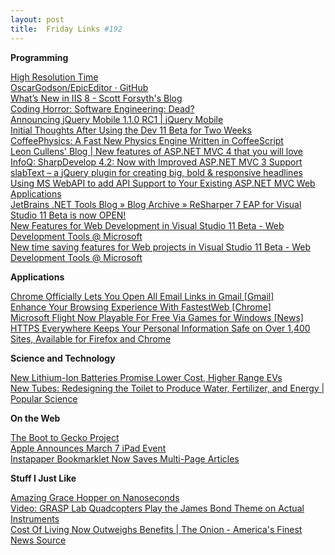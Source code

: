 ```yaml
---
layout: post
title:  Friday Links #192
---
```

**Programming**

[High Resolution Time](http://dvcs.w3.org/hg/webperf/raw-file/tip/specs/HighResolutionTime/Overview.html)   
[OscarGodson/EpicEditor · GitHub](https://github.com/OscarGodson/EpicEditor#readme)   
[What’s New in IIS 8 - Scott Forsyth's Blog](http://weblogs.asp.net/owscott/archive/2012/03/01/what-s-new-in-iis-8.aspx)   
[Coding Horror: Software Engineering: Dead?](http://www.codinghorror.com/blog/2009/07/software-engineering-dead.html)   
[Announcing jQuery Mobile 1.1.0 RC1 | jQuery Mobile](http://jquerymobile.com/blog/2012/02/28/announcing-jquery-mobile-1-1-0-rc1/)   
[Initial Thoughts After Using the Dev 11 Beta for Two Weeks](http://www.wintellect.com/CS/blogs/jrobbins/archive/2012/02/29/initial-thoughts-after-using-the-dev-11-beta-for-two-weeks.aspx)   
[CoffeePhysics: A Fast New Physics Engine Written in CoffeeScript](http://feedproxy.google.com/~r/badassjs/~3/RId5zWtY7HU/18503583619)   
[Leon Cullens' Blog | New features of ASP.NET MVC 4 that you will love](http://leoncullens.nl/post/2012/02/27/New-features-of-ASPNET-MVC-4-that-you-will-love.aspx)   
[InfoQ: SharpDevelop 4.2: Now with Improved ASP.NET MVC 3 Support](http://www.infoq.com/news/2012/03/SharpDevelop-Razor)   
[slabText – a jQuery plugin for creating big, bold & responsive headlines](http://www.frequency-decoder.com/demo/slabText/)   
[Using MS WebAPI to add API Support to Your Existing ASP.NET MVC Web Applications](http://www.dotnetcurry.com/ShowArticle.aspx?ID=788)   
[JetBrains .NET Tools Blog » Blog Archive » ReSharper 7 EAP for Visual Studio 11 Beta is now OPEN!](http://blogs.jetbrains.com/dotnet/2012/03/resharper-70-eap-visual-studio-11-beta-edition-is-nowopen/)   
[New Features for Web Development in Visual Studio 11 Beta - Web Development Tools @ Microsoft](http://blogs.msdn.com/b/webdevtools/archive/2012/02/29/new-features-for-web-development-in-visual-studio-11-beta.aspx)   
[New time saving features for Web projects in Visual Studio 11 Beta - Web Development Tools @ Microsoft](http://blogs.msdn.com/b/webdevtools/archive/2012/03/01/new-time-saving-features-for-web-projects-in-visual-studio-11-beta.aspx)

**Applications**

[Chrome Officially Lets You Open All Email Links in Gmail [Gmail]](http://feeds.gawker.com/~r/lifehacker/full/~3/TTO_8wwIFWc/chrome-now-officially-lets-you-open-all-email-links-in-gmail)   
[Enhance Your Browsing Experience With FastestWeb [Chrome]](http://feedproxy.google.com/~r/Makeuseof/~3/o8Gm5HU-Fdc/)   
[Microsoft Flight Now Playable For Free Via Games for Windows [News]](http://www.makeuseof.com/tag/microsoft-flight-playable-free-games-windows-news/)   
[HTTPS Everywhere Keeps Your Personal Information Safe on Over 1,400 Sites, Available for Firefox and Chrome](http://lifehacker.com/5889087/https-everywhere-keeps-your-personal-information-safe-on-over-1400-sites-available-for-firefox-and-chrome)

**Science and Technology**

[New Lithium-Ion Batteries Promise Lower Cost, Higher Range EVs](http://www.wired.com/autopia/2012/02/new-lithium-ion-batteries-promise-lower-cost-higher-range-evs/)   
[New Tubes: Redesigning the Toilet to Produce Water, Fertilizer, and Energy | Popular Science](http://www.popsci.com/technology/article/2012-02/new-tubes-redesigning-toilet-produce-water-fertilizer-and-energy)

**On the Web**

[The Boot to Gecko Project](https://www.mozilla.org/en-US/b2g/)   
[Apple Announces March 7 iPad Event](http://allthingsd.com/20120228/apple-announces-march-7-ipad-event/)   
[Instapaper Bookmarklet Now Saves Multi-Page Articles](http://lifehacker.com/5889690/instapaper-bookmarklet-now-saves-multi+page-articles)

**Stuff I Just Like**

[Amazing Grace Hopper on Nanoseconds](http://blogs.msdn.com/b/ricom/archive/2012/03/02/amazing-grace-hopper-on-nanoseconds.aspx)   
[Video: GRASP Lab Quadcopters Play the James Bond Theme on Actual Instruments](http://www.popsci.com/technology/article/2012-03/video-grasp-lab-quadcopters-jam-out-james-bond-theme)   
[Cost Of Living Now Outweighs Benefits | The Onion - America's Finest News Source](http://www.theonion.com/articles/cost-of-living-now-outweighs-benefits,1316/)
